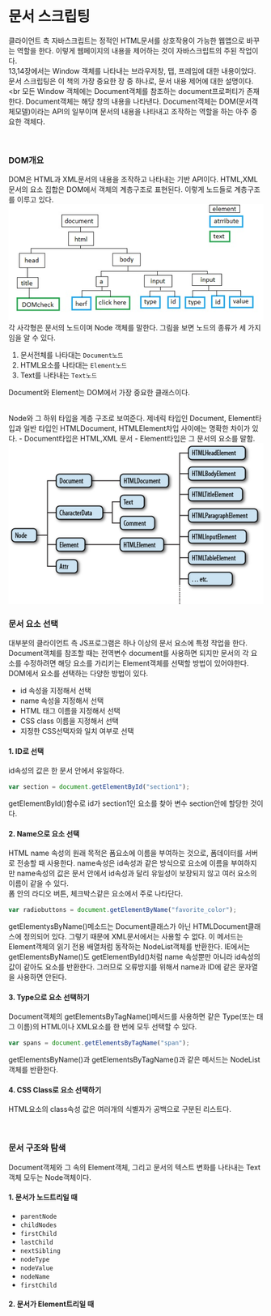 # 문서 스크립팅

클라이언트 측 자바스크립트는 정적인 HTML문서를 상호작용이 가능한 웹앱으로 바꾸는 역할을 한다. 
이렇게 웹페이지의 내용을 제어하는 것이 자바스크립트의 주된 작업이다. <br>
13,14장에서는 Window 객체를 나타내는 브라우저창, 탭, 프레임에 대한 내용이었다. <br>
문서 스크립팅은 이 책의 가장 중요한 장 중 하나로, 문서 내용 제어에 대한 설명이다. <br
모든 Window 객체에는 Document객체를 참조하는 document프로퍼티가 존재한다. Document객체는 해당 창의 내용을 나타낸다.
Document객체는 DOM(문서객체모델)이라는 API의 일부이며 문서의 내용을 나타내고 조작하는 역할을 하는 아주 중요한 객체다.

<br>

### DOM개요
DOM은 HTML과 XML문서의 내용을 조작하고 나타내는 기반 API이다. HTML,XML문서의 요소 집합은 DOM에서 객체의 계층구조로 표현된다.
이렇게 노드들로 계층구조를 이루고 있다. 
<br>
<img src="../img/3-1.jpg">
<br>
각 사각형은 문서의 노드이며 Node 객체를 말한다. 그림을 보면 노드의 종류가 세 가지임을 알 수 있다.
1. 문서전체를 나타대는 <code>Document노드</code>
2. HTML요소를 나타대는 <code>Element노드</code>
3. Text를 나타내는 <code>Text노드</code>

Document와 Element는 DOM에서 가장 중요한 클래스이다.


<br>
Node와 그 하위 타입을 계층 구조로 보여준다. 제네릭 타입인 Document, Element타입과 일반 타입인 HTMLDocument, HTMLElement차입 사이에는 명확한 차이가 있다. 
- Document타입은 HTML,XML 문서
- Element타입은 그 문서의 요소를 말함.

<img src="../img/3-2.png">

<br>

### 문서 요소 선택
대부분의 클라이언트 측 JS프로그램은 하나 이상의 문서 요소에 특정 작업을 한다. <br>
Document객체를 참조할 때는 전역변수 document를 사용하면 되지만 문서의 각 요소를 수정하려면 해당 요소를 가리키는 Element객체를 선택할 방법이 있어야한다. DOM에서 요소를 선택하는 다양한 방법이 있다.
- id 속성을 지정해서 선택
- name 속성을 지정해서 선택
- HTML 태그 이름을 지정해서 선택
- CSS class 이름을 지정해서 선택
- 지정한 CSS선택자와 일치 여부로 선택

#### 1. ID로 선택
id속성의 값은 한 문서 안에서 유일하다. 
```javascript
var section = document.getElementById("section1");
```
getElementById()함수로 id가 section1인 요소를 찾아 변수 section안에 할당한 것이다.

#### 2. Name으로 요소 선택
HTML name 속성의 원래 목적은 폼요소에 이름을 부여하는 것으로, 폼데이터를 서버로 전송할 때 사용한다. name속성은 id속성과 같은 방식으로 요소에 이름을 부여하지만 name속성의 값은 문서 안에서 id속성과 달리 유일성이 보장되지 않고 여러 요소의 이름이 같을 수 있다. <br>
폼 안의 라디오 버튼, 체크박스같은 요소에서 주로 나타단다.
```javascript
var radiobuttons = document.getElementByName("favorite_color");
```
getElementysByName()메소드는 Document클래스가 아닌 HTMLDocument클래스에 정의되어 있다. 그렇기 때문에 XML문서에서는 사용할 수 없다.
이 메서드는 Element객체의 읽기 전용 배열처럼 동작하는 NodeList객체를 반환한다. IE에서는 getElementsByName()도 getElementById()처럼 
name 속성뿐만 아니라 id속성의 값이 같아도 요소를 반환한다. 그러므로 오류방지를 위해서 name과 ID에 같은 문자열을 사용하면 안된다.

#### 3. Type으로 요소 선택하기
Document객체의 getElementsByTagName()메서드를 사용하면 같은 Type(또는 태그 이름)의 HTML이나 XML요소를 한 번에 모두 선택할 수 있다.
```javascript
var spans = document.getElementsByTagName("span");
```
getElementsByName()과 getElementsByTagName()과 같은 메서드는 NodeList객체를 반환한다.

#### 4. CSS Class로 요소 선택하기
HTML요소의 class속성 값은 여러개의 식별자가 공백으로 구분된 리스트다.

<br>

### 문서 구조와 탐색
Document객체와 그 속의 Element객체, 그리고 문서의 텍스트 변화를 나타내는 Text객체 모두는 Node객체이다.

#### 1. 문서가 노드트리일 때
- <code>parentNode</code>
- <code>childNodes</code>
- <code>firstChild</code>
- <code>lastChild</code>
- <code>nextSibling</code>
- <code>nodeType</code>
- <code>nodeValue</code>
- <code>nodeName</code>
- <code>firstChild</code>

#### 2. 문서가 Element트리일 때




